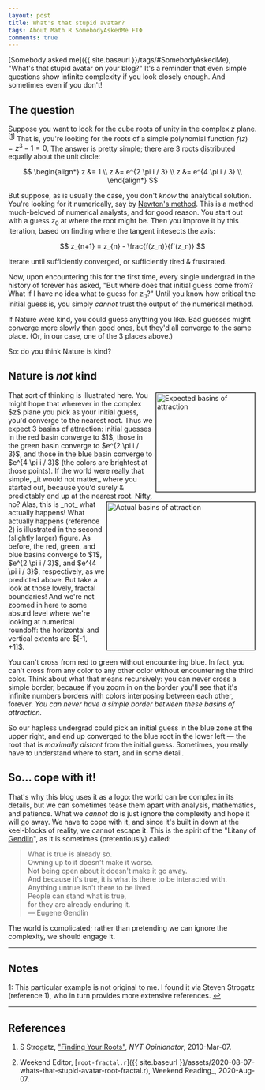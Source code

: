 ```yaml
---
layout: post
title: What's that stupid avatar?
tags: About Math R SomebodyAskedMe ϜΤΦ
comments: true
---
```


[Somebody asked me]({{ site.baseurl }}/tags/#SomebodyAskedMe), "What's that stupid avatar
on your blog?"  It's a reminder that even simple questions show infinite complexity if you
look closely enough.  And sometimes even if you don't!  

## The question  

Suppose you want to look for the cube roots of unity in the complex $z$ plane.<sup id="fn1a">[[1](#fn1)]</sup>
That is, you're looking for the roots of a simple polynomial function $f(z) = z^3 - 1 = 0$.  The
answer is pretty simple; there are 3 roots distributed equally about the unit circle:

$$
\begin{align*}
  z &= 1               \\
  z &= e^{2 \pi i / 3} \\
  z &= e^{4 \pi i / 3} \\
\end{align*}
$$

But suppose, as is usually the case, you don't _know_ the analytical solution.  You're
looking for it numerically, say by 
[Newton's method](https://en.wikipedia.org/wiki/Newton%27s_method).  This is a method
much-beloved of numerical analysts, and for good reason.  You start out with a guess $z_0$
at where the root might be.  Then you improve it by this iteration, based on finding where
the tangent intesects the axis:  

$$
z_{n+1} = z_{n} - \frac{f(z_n)}{f'(z_n)}
$$

Iterate until sufficiently converged, or sufficiently tired &amp; frustrated.  

Now, upon encountering this for the first time, every single undergrad in the history of
forever has asked, "But where does that initial guess come from?  What if I have no idea
what to guess for $z_0$?"  Until you know how critical the initial guess is, you simply
_cannot_ trust the output of the numerical method.  

If Nature were kind, you could guess anything you like.  Bad guesses might converge more
slowly than good ones, but they'd all converge to the same place.  (Or, in our case, one 
of the 3 places above.)  

So: do you think Nature is kind?  

## Nature is _not_ kind

<!-- *** figure/figcaption -->
<img src="{{ site.baseurl }}/images/2020-08-07-whats-that-stupid-avatar-expected.png" width="200" height="200" alt="Expected basins of attraction" title="Expected basins of attraction"  style="float: right; margin: 3px 3px 3px 3px; border: 1px solid #000000;">
That sort of thinking is illustrated here.  You might hope that wherever in the complex
$z$ plane you pick as your initial guess, you'd converge to the nearest root.  Thus we
expect 3 basins of attraction: initial guesses in the red basin converge to $1$, those in
the green basin converge to $e^{2 \pi i / 3}$, and those in the blue basin converge to
$e^{4 \pi i / 3}$ (the colors are brightest at those points).  If the world were really
that simple, _it would not matter_ where you started out, because you'd surely &amp;
predictably end up at the nearest root.  Nifty, no?  

<!-- *** figure/figcaption -->
<img src="{{ site.baseurl }}/images/root-fractal-1000.png" width="300" height="300" alt="Actual basins of attraction" title="Actual basins of attraction" style="float: right; margin: 3px 3px 3px 3px; border: 1px solid #000000;">
Alas, this is _not_ what actually happens!  What actually happens (reference 2) is illustrated in the
second (slightly larger) figure.  As before, the red, green, and blue basins converge to 
$1$, $e^{2 \pi i / 3}$, and $e^{4 \pi i / 3}$, respectively, as we predicted above.  
But take a look at those lovely, fractal boundaries!  And we're not zoomed in here to some 
absurd level where we're looking at numerical roundoff: the horizontal and vertical extents are
$[-1, +1]$.  

You can't cross from red to green without encountering blue.  In fact, you can't cross from
any color to any other color without encountering the third color.  Think about what that
means recursively: you can never cross a simple border, because if you zoom in on the
border you'll see that it's infinite numbers borders with colors interposing between each
other, forever.  _You can never have a simple border between these basins of attraction._  

So our hapless undergrad could pick an initial guess in the blue zone at the upper right,
and end up converged to the blue root in the lower left &mdash; the root that is
_maximally distant_ from the initial guess.  Sometimes, you really have to understand
where to start, and in some detail.  

## So... cope with it!  

That's why this blog uses it as a logo: the world can be complex in its details, but we
can sometimes tease them apart with analysis, mathematics, and patience.  What we _cannot_
do is just ignore the complexity and hope it will go away.  We have to cope with it, and
since it's built in down at the keel-blocks of reality, we cannot escape
it.  This is the spirit of the "Litany of [Gendlin](https://en.wikipedia.org/wiki/Eugene_Gendlin)",
as it is sometimes (pretentiously) called:  

>What is true is already so.  
>Owning up to it doesn't make it worse.  
>Not being open about it doesn't make it go away.  
>And because it's true, it is what is there to be interacted with.  
>Anything untrue isn't there to be lived.  
>People can stand what is true,  
>for they are already enduring it.  
> &mdash; Eugene Gendlin

The world is complicated; rather than pretending we can ignore the complexity, we should engage it.  

---

## Notes  

<a id="fn1">1</a>: This particular example is not original to me.  I found it via Steven
Strogatz (reference 1), who in turn provides more extensive references. [↩](#fn1a)  

---

## References  

1. S Strogatz, ["Finding Your Roots"](http://opinionator.blogs.nytimes.com/2010/03/07/finding-your-roots/), _NYT Opinionator_, 2010-Mar-07.  

2. Weekend Editor, [`root-fractal.r`]({{ site.baseurl }}/assets/2020-08-07-whats-that-stupid-avatar-root-fractal.r), Weekend Reading_, 2020-Aug-07.  
